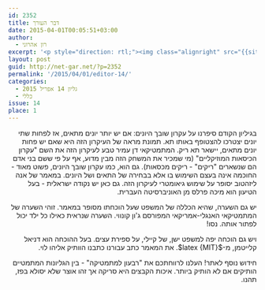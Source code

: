 ```yaml
---
id: 2352
title: דבר העורך
date: 2015-04-01T00:05:51+03:00
author:
  - רון אהרוני
excerpt: '<p style="direction: rtl;"><img class="alignright" src="{{site.baseurl}}/assets/img/2014/01/orech.jpg" alt="רון אהרוני,הפקולטה למתמטיקה, הטכניון" width="81" height="81" /><span style="color: #000000;">אחרי שלמדנו על עקרון שובך היונים אפשר להתקדם מעט, לעיקרון דומה, "עקרון הכסאות המוזיקאליים". כמו כן נפגוש בפקעת חוטים בשם thrackle, ובהוכחה יפה לנוסחה על מניית עצים. וכמובן כרגיל, חידות, רמזים ופתרונות לחידות ישנות. חידוש נוסף- "רבעון למתמטיקה"- אפשר לצפות באתר שלנו בגליונות ישנים שלו. המשיכו להגיב! בברכת קריאה נעימה.</span></p>'
layout: post
guid: http://net-gar.net/?p=2352
permalink: '/2015/04/01/editor-14/'
categories:
  - גליון 14 אפריל 2015
  - כללי
issue: 14
place: 1
---
```

<p style="direction: rtl;">
  בגיליון הקודם סיפרנו על עקרון שובך היונים: אם יש יותר יונים מתאים, אז לפחות שתי יונים יצטרכו להצטופף באותו תא. תמונת מראה של העיקרון הזה היא שאם יש פחות יונים מתאים, יישאר תא ריק. המתמטיקאי דן עמיר טבע לעיקרון הזה את השם "עקרון הכיסאות המוזיקליים" (מי שמכיר את המשחק הזה מבין מדוע, אף על פי ששם בני אדם הם שנשארים "ריקים" - ריקים מכסאות). גם הוא, כמו עקרון שובך היונים, פשוט מאוד - החוכמה אינה בעצם השימוש בו אלא בבחירה של התאים ושל היונים. במאמר של אנה ליזהטוב יסופר על שימוש גיאומטרי לעיקרון הזה. גם כאן יש נקודה ישראלית - בעל הטיעון הוא מיכה פרלס מן האוניברסיטה העברית.
</p>

<p style="direction: rtl;">
  יש גם השערה, שהיא הכללה של המשפט שעל הוכחתו מסופר במאמר. זוהי השערה של המתמטיקאי האנגלי-אמריקאי המפורסם ג'ון קונווי. השערה שנראית כאילו כל ילד יכול לפתור אותה. נסו!
</p>

<p style="direction: rtl;">
  ויש גם הוכחה יפה למשפט ישן, של קיילי, על ספירת עצים. בעל ההוכחה הוא דניאל קלייטמן, מ-$latex {MIT}$. את המאמר כתב עבורנו כתבנו הוותיק אליהו לוי.
</p>

<p style="direction: rtl;">
  חידוש נוסף לאתר! העלנו לרווחתכם את "רבעון למתמטיקה" - בין הגליונות המתמטיים הותיקים אם לא הותיק ביותר. איכות הקבצים היא סריקה אך זהו אוצר שלא יסולא בפז, תהנו.
</p>